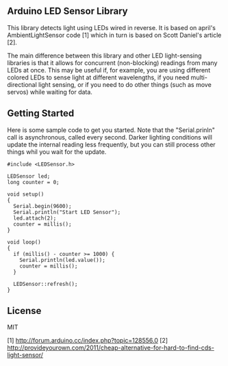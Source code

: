 Arduino LED Sensor Library
--------------------------

This library detects light using LEDs wired in reverse. It is based on april's AmbientLightSensor code [1] which in turn is based on Scott Daniel's article [2].

The main difference between this library and other LED light-sensing libraries is that it allows for concurrent (non-blocking) readings from many LEDs at once. This may be useful if, for example, you are using different colored LEDs to sense light at different wavelengths, if you need multi-directional light sensing, or if you need to do other things (such as move servos) while waiting for data.

Getting Started
---------------

Here is some sample code to get you started. Note that the "Serial.prinln" call is asynchronous, called every second. Darker lighting conditions will update the internal reading less frequently, but you can still process other things whil you wait for the update.

```Arduino
#include <LEDSensor.h>

LEDSensor led;
long counter = 0;

void setup()
{
  Serial.begin(9600);
  Serial.println("Start LED Sensor");
  led.attach(2);
  counter = millis();
}

void loop()
{
  if (millis() - counter >= 1000) {
    Serial.println(led.value());
    counter = millis();
  }

  LEDSensor::refresh();
}
```

License
-------

MIT

[1] http://forum.arduino.cc/index.php?topic=128556.0
[2] http://provideyourown.com/2011/cheap-alternative-for-hard-to-find-cds-light-sensor/